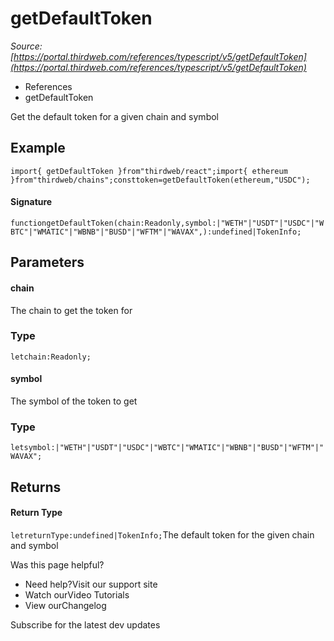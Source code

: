 # getDefaultToken

*Source: [https://portal.thirdweb.com/references/typescript/v5/getDefaultToken](https://portal.thirdweb.com/references/typescript/v5/getDefaultToken)*

* References
* getDefaultToken

Get the default token for a given chain and symbol

## Example

`import{ getDefaultToken }from"thirdweb/react";import{ ethereum }from"thirdweb/chains";consttoken=getDefaultToken(ethereum,"USDC");`
#### Signature

`functiongetDefaultToken(chain:Readonly,symbol:|"WETH"|"USDT"|"USDC"|"WBTC"|"WMATIC"|"WBNB"|"BUSD"|"WFTM"|"WAVAX",):undefined|TokenInfo;`
## Parameters

#### chain

The chain to get the token for

### Type

`letchain:Readonly;`
#### symbol

The symbol of the token to get

### Type

`letsymbol:|"WETH"|"USDT"|"USDC"|"WBTC"|"WMATIC"|"WBNB"|"BUSD"|"WFTM"|"WAVAX";`
## Returns

#### Return Type

`letreturnType:undefined|TokenInfo;`The default token for the given chain and symbol

Was this page helpful?

* Need help?Visit our support site
* Watch ourVideo Tutorials
* View ourChangelog

Subscribe for the latest dev updates

